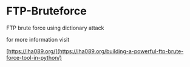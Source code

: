 # FTP-Bruteforce
FTP brute force using dictionary attack

for more information visit

[https://iha089.org/](https://iha089.org/building-a-powerful-ftp-brute-force-tool-in-python/)
